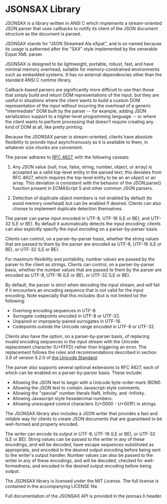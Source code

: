 JSONSAX Library
===============

JSONSAX is a library written in ANSI C which implements a stream-oriented JSON
parser that uses callbacks to notify its client of the JSON document structure
as the document is parsed.

JSONSAX stands for "JSON Streamed Ala eXpat", and is so named because its usage
is patterned after the "SAX" style implemented by the venerable Expat XML
parser.

JSONSAX is designed to be lightweight, portable, robust, fast, and have minimal
memory overhead, suitable for memory-constrained environments such as embedded
systems. It has no external dependencies other than the standard ANSI C runtime
library.

Callback-based parsers are significantly more difficult to use than those that
simply build and return DOM representations of the input, but they are useful
in situations where the client wants to build a custom DOM representation of the
input without incurring the overhead of a generic "intermediate" DOM built by
the parser -- for example, adding JSON serialization support to a higher-level
programming language -- or where the client wants to perform processing that
doesn't require creating any kind of DOM at all, like pretty printing.

Because the JSONSAX parser is stream-oriented, clients have absolute flexibility
to provide input asynchronously as it is available to them, in whatever size
chunks are convenient.

The parser adheres to [RFC 4627](http://www.ietf.org/rfc/rfc4627.txt), with the
following caveats:

1. Any JSON value (null, true, false, string, number, object, or array) is
   accepted as a valid top-level entity in the parsed text; this deviates from
   RFC 4627, which requires the top-level entity to be an an object or an
   array. This deviation is consistent with the behavior of the JSON.parse()
   function present in ECMAScript 5 and other common JSON parsers.

2. Detection of duplicate object members is not enabled by default (to avoid
   memory overhead) but can be enabled if desired. Clients can also choose to
   implement duplicate detection themselves.

The parser can parse input encoded in UTF-8, UTF-16 (LE or BE), and UTF-32 (LE
or BE). By default it automatically detects the input encoding; clients can also
explicitly specify the input encoding on a parser-by-parser basis.

Clients can control, on a parser-by-parser basis, whether the string values
that are passed to them by the parser are encoded as UTF-8, UTF-16 (LE or BE),
or UTF-32 (LE or BE).

For maximum flexibility and portability, number values are passed by the parser
to the client as strings. Clients can control, on a parser-by-parser basis,
whether the number values that are passed to them by the parser are encoded as
UTF-8, UTF-16 (LE or BE), or UTF-32 (LE or BE).

By default, the parser is strict when decoding the input stream, and will fail
if it encounters an encoding sequence that is not valid for the input
encoding. Note especially that this includes (but is not limited to) the
following:

- Overlong encoding sequences in UTF-8.
- Surrogate codepoints encoded in UTF-8 or UTF-32.
- Unpaired or improperly-paired surrogates in UTF-16.
- Codepoints outside the Unicode range encoded in UTF-8 or UTF-32.

Clients also have the option, on a parser-by-parser basis, of replacing invalid
encoding sequences in the input stream with the Unicode replacement character
(U+FFFD) rather than triggering an error. The replacement follows the rules and
recommendations described in section 3.9 of version 5.2.0 of [the Unicode
Standard](http://www.unicode.org/versions/Unicode5.2.0/).

The parser also supports several optional extensions to RFC 4627, each
of which can be enabled on a parser-by-parser basis. These include:

- Allowing the JSON text to begin with a Unicode byte-order-mark (BOM).
- Allowing the JSON text to contain Javascript-style comments.
- Allowing the "special" number literals NaN, Infinity, and -Infinity.
- Allowing Javascript-style hexadecimal numbers.
- Allowing unescaped control characters (U+0000 - U+001F) in strings.

The JSONSAX library also includes a JSON writer that provides a fast and
reliable way for clients to create JSON documents that are guaranteed to be
well-formed and properly encoded.

The writer can encode its output in UTF-8, UTF-16 (LE or BE), or UTF-32
(LE or BE). String values can be passed to the writer in any of these
encodings, and will be decoded, have escape sequences substituted as
appropriate, and encoded in the desired output encoding before being sent to
the writer's output handler. Number values can also be passed to the writer
in any of these encodings, and will be decoded, checked for well-formedness,
and encoded in the desired output encoding before being output.

The JSONSAX library is licensed under the MIT License. The full license is
contained in the accompanying LICENSE file.

Full documentation of the JSONSAX API is provided in the jsonsax.h header.